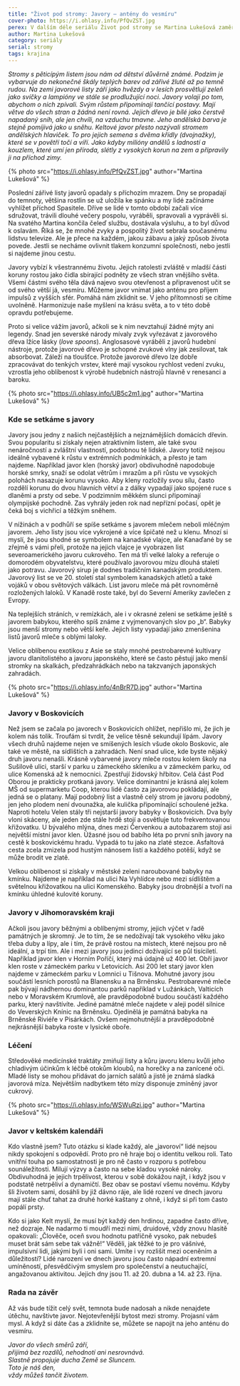 ```yaml
---
title: "Život pod stromy: Javory – antény do vesmíru"
cover-photo: https://i.ohlasy.info/PfQvZST.jpg
perex: V dalším déle seriálu Život pod stromy se Martina Lukešová zaměřila na javory. Těch není v Boskovicích vůbec málo, text doprovázejí podzimní fotografie některých z nich.
author: Martina Lukešová
category: seriály
serial: stromy
tags: krajina
---
```


*Stromy s pěticípým listem jsou nám od dětství důvěrně známé. Podzim je vybarvuje do nekonečné škály teplých barev od zářivé žluté až po temně rudou. Na zemi javorové listy září jako hvězdy a v lesích prosvětlují zeleň jako svíčky a lampióny ve stále se prodlužující noci. Javory volají po tom, abychom o nich zpívali. Svým růstem připomínají tančící postavy. Mají větve do všech stran a žádná není rovná. Jejich dřevo je bílé jako čerstvě napadaný sníh, ale jen chvíli, na vzduchu tmavne. Jeho andělská barva je stejně pomíjivá jako u sněhu. Keltové javor přesto nazývali stromem andělských hlaviček. To pro jejich semena s dvěma křídly (dvojnažky), které se v povětří točí a víří. Jako kdyby milióny andělů s ladností a kouzlem, které umí jen příroda, slétly z vysokých korun na zem a připravily ji na příchod zimy.*

{% photo src="https://i.ohlasy.info/PfQvZST.jpg" author="Martina Lukešová" %}

Poslední zářivé listy javorů opadaly s příchozím mrazem. Dny se propadají do temnoty, většina rostlin se už uložila ke spánku a my lidé začínáme vyhlížet příchod Spasitele. Dříve se lidé v tomto období začali více sdružovat, trávili dlouhé večery pospolu, vyráběli, spravovali a vyprávěli si. Na svatého Martina končila čeleď službu, dostávala výsluhu, a to byl důvod k oslavám. Říká se, že mnohé zvyky a pospolitý život sebrala současnému lidstvu televize. Ale je přece na každém, jakou zábavu a jaký způsob života povede. Jestli se necháme ovlivnit tlakem konzumní společnosti, nebo jestli si najdeme jinou cestu.

Javory vybízí k všestrannému životu. Jejich ratolesti zvláště v mladší části koruny rostou jako čidla sbírající podněty ze všech stran vnějšího světa. Všemi částmi svého těla dává najevo svou otevřenost a připravenost učit se od svého větší já, vesmíru. Můžeme javor vnímat jako anténu pro příjem impulsů z vyšších sfér. Pomáhá nám zklidnit se. V jeho přítomnosti se cítíme uvolněně. Harmonizuje naše myšlení na krásu světa, a to v této době opravdu potřebujeme.

Proto si velice vážím javorů, ačkoli se k nim nevztahují žádné mýty ani legendy. Snad jen severské národy mívaly zvyk vyřezávat z javorového dřeva lžíce lásky (*love spoons*). Anglosasové vyráběli z javorů hudební nástroje, protože javorové dřevo je schopné zvukové vlny jak zesilovat, tak absorbovat. Záleží na tloušťce. Protože javorové dřevo lze dobře zpracovávat do tenkých vrstev, které mají vysokou rychlost vedení zvuku, vzrostla jeho oblíbenost k výrobě hudebních nástrojů hlavně v renesanci a baroku.

{% photo src="https://i.ohlasy.info/UB5c2m1.jpg" author="Martina Lukešová" %}

### Kde se setkáme s javory

Javory jsou jedny z našich nejčastějších a nejznámějších domácích dřevin. Svou popularitu si získaly nejen atraktivním listem, ale také svou nenáročností a zvláštní vlastností, podobnou té lidské. Javory totiž nejsou ideálně vybavené k růstu v extrémních podmínkách, a přesto je tam najdeme. Například javor klen (horský javor) obdivuhodně napodobuje horské smrky, snaží se odolat větrům i mrazům a při růstu ve vysokých polohách nasazuje korunu vysoko. Aby kleny rozložily svou sílu, často rozdělí korunu do dvou hlavních větví a z dálky vypadají jako spojené ruce s dlaněmi a prsty od sebe. V podzimním měkkém slunci připomínají olympijské pochodně. Zas vyhrály jeden rok nad nepřízní počasí, opět je čeká boj s vichřicí a těžkým sněhem.

V nížinách a v podhůří se spíše setkáme s javorem mlečem neboli mléčným javorem. Jeho listy jsou více vykrojené a více špičaté než u klenu. Mnozí si myslí, že jsou shodné se symbolem na kanadské vlajce, ale Kanaďané by se zřejmě s vámi přeli, protože na jejich vlajce je vyobrazen list severoamerického javoru cukrového. Ten má tři velké laloky a referuje o domorodém obyvatelstvu, které používalo javorovou mízu dlouhá staletí jako potravu. Javorový sirup je dodnes tradičním kanadským produktem. Javorový list se ve 20. století stal symbolem kanadských atletů a také vojáků v obou světových válkách. List javoru mleče má pět rovnoměrně rozložených laloků. V Kanadě roste také, byl do Severní Ameriky zavlečen z Evropy.

Na teplejších stráních, v remízkách, ale i v okrasné zeleni se setkáme ještě s javorem babykou, kterého spíš známe z vyjmenovaných slov po „b“. Babyky jsou menší stromy nebo větší keře. Jejich listy vypadají jako zmenšenina listů javorů mleče s oblými laloky.

Velice oblíbenou exotikou z Asie se staly mnohé pestrobarevné kultivary javoru dlanitolistého a javoru japonského, které se často pěstují jako menší stromky na skalkách, předzahrádkách nebo na takzvaných japonských zahradách.

{% photo src="https://i.ohlasy.info/4nBrR7D.jpg" author="Martina Lukešová" %}

### Javory v Boskovicích

Než jsem se začala po javorech v Boskovicích ohlížet, nepřišlo mi, že jich je kolem nás tolik. Troufám si tvrdit, že velice těsně sekundují lípám. Javory všech druhů najdeme nejen ve smíšených lesích všude okolo Boskovic, ale také ve městě, na sídlištích a zahradách. Není snad ulice, kde byste nějaký druh javoru nenašli. Krásně vybarvené javory mleče rostou kolem školy na Sušilově ulici, starší v parku u zámeckého skleníku a v zámeckém parku, od ulice Komenská až k nemocnici. Zpestřují židovský hřbitov. Celá část Pod Oborou je prakticky protkaná javory. Velice dominantní je krásná alej kolem MŠ od supermarketu Coop, kterou lidé často za javorovou pokládají, ale jedná se o platany. Mají podobný list a vlastně celý strom je javoru podobný, jen jeho plodem není dvounažka, ale kulička připomínající schoulené ježka. Naproti hotelu Velen stály tři nejstarší javory babyky v Boskovicích. Dva byly vloni skáceny, ale jeden zde stále hrdě stojí a osvětluje tuto frekventovanou křižovatku. U bývalého mlýna, dnes mezi Červenkou a autobazarem stojí asi největší místní javor klen. Úžasné jsou od babího léta po první sníh javory na cestě k boskovickému hradu. Vypadá to tu jako na zlaté stezce. Asfaltová cesta zcela zmizela pod hustým nánosem listí a každého potěší, když se může brodit ve zlatě. 

Velkou oblíbenost si získaly v městské zeleni naroubované babyky na kmínku. Najdeme je například na ulici Na Vyhlídce nebo mezi sídlištěm a světelnou křižovatkou na ulici Komenského. Babyky jsou drobnější a tvoří na kmínku úhledné kulovité koruny. 

### Javory v Jihomoravském kraji

Ačkoli jsou javory běžnými a oblíbenými stromy, jejich výčet v řadě památných je skromný. Je to tím, že se nedožívají tak vysokého věku jako třeba duby a lípy, ale i tím, že právě rostou na místech, které nejsou pro ně ideální, a trpí tím. Ale i mezi javory jsou jedinci dožívající se půl tisíciletí. Například javor klen v Horním Poříčí, který má údajně už 400 let. Obří javor klen roste v zámeckém parku v Letovicích. Asi 200 let starý javor klen najdeme v zámeckém parku v Lomnici u Tišnova. Mohutné javory jsou součástí lesních porostů na Blanensku a na Brněnsku. Pestrobarevné mleče pak bývají nádhernou dominantou parků například v Lužánkách, Valticích nebo v Moravském Krumlově, ale pravděpodobně budou součástí každého parku, který navštívíte. Jediné památné mleče najdete v aleji podél silnice do Veverských Knínic na Brněnsku. Ojedinělá je památná babyka na Brněnské Riviéře v Pisárkách. Ovšem nejmohutnější a pravděpodobně nejkrásnější babyka roste v lysické oboře. 

### Léčení

Středověké medicínské traktáty zmiňují listy a kůru javoru klenu kvůli jeho chladivým účinkům k léčbě otokům kloubů, na horečky a na zanícené oči. Mladé listy se mohou přidávat do jarních salátů a jistě je známá sladká javorová míza. Největším nadbytkem této mízy disponuje zmíněný javor cukrový.

{% photo src="https://i.ohlasy.info/WSWuRzi.jpg" author="Martina Lukešová" %}

### Javor v keltském kalendáři

Kdo vlastně jsem? Tuto otázku si klade každý, ale „javoroví“ lidé nejsou nikdy spokojení s odpovědí. Proto pro ně hraje boj o identitu velkou roli. Tato vnitřní touha po samostatnosti je pro ně často v rozporu s potřebou sounáležitosti. Milují výzvy a často na sebe kladou vysoké nároky. Obdivuhodná je jejich trpělivost, kterou v sobě dokážou najít, i když jsou v podstatě netrpěliví a dynamičtí. Bez obav se postaví všemu novému. Kdyby šli životem sami, dosáhli by již dávno ráje, ale lidé rození ve dnech javoru mají stále chuť tahat za druhé horké kaštany z ohně, i když si při tom často popálí prsty.

Kdo si jako Kelt myslí, že musí být každý den hrdinou, zapadne často dříve, než dozraje. Ne nadarmo ti moudří mezi nimi, druidové, vždy znovu hlasitě opakovali: „Člověče, oceň svou hodnotu patřičně vysoko, pak nebudeš muset brát sám sebe tak vážně!“ Věděli, jak těžké to je pro vášnivé, impulsivní lidi, jakými byli i oni sami. Umíte i vy rozlišit mezi oceněním a důležitostí? Lidé narození ve dnech javoru jsou často nápadní extremní umíněností, přesvědčivým smyslem pro společenství a neutuchající, angažovanou aktivitou. Jejich dny jsou 11. až 20. dubna a 14. až 23. října.

### Rada na závěr

Až vás bude tížit celý svět, temnota bude nadosah a nikde nenajdete útěchu, navštivte javor. Nejotevřenější bytost mezi stromy. Projasní vám mysl. A když si dáte čas a zklidníte se, můžete se napojit na jeho anténu do vesmíru. 

*Javor do všech směrů září,  
přijímá bez rozdílů, nehodnotí ani nesrovnává.  
Slastně propojuje ducha Země se Sluncem.  
Toto je náš den,  
vždy můžeš tančit životem.*

